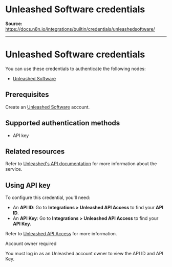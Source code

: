 # Unleashed Software credentials

**Source:** https://docs.n8n.io/integrations/builtin/credentials/unleashedsoftware/

---

# Unleashed Software credentials

You can use these credentials to authenticate the following nodes:

- [Unleashed Software](../../app-nodes/n8n-nodes-base.unleashedsoftware/)

## Prerequisites

Create an [Unleashed Software](https://www.unleashedsoftware.com/) account.

## Supported authentication methods

- API key

## Related resources

Refer to [Unleashed's API documentation](https://apidocs.unleashedsoftware.com/) for more information about the service.

## Using API key

To configure this credential, you'll need:

- An **API ID**: Go to **Integrations > Unleashed API Access** to find your **API ID**.
- An **API Key**: Go to **Integrations > Unleashed API Access** to find your **API Key**.

Refer to [Unleashed API Access](https://support.unleashedsoftware.com/hc/en-us/articles/4402393233689-Unleashed-API-Access) for more information.

Account owner required

You must log in as an Unleashed account owner to view the API ID and API Key.
